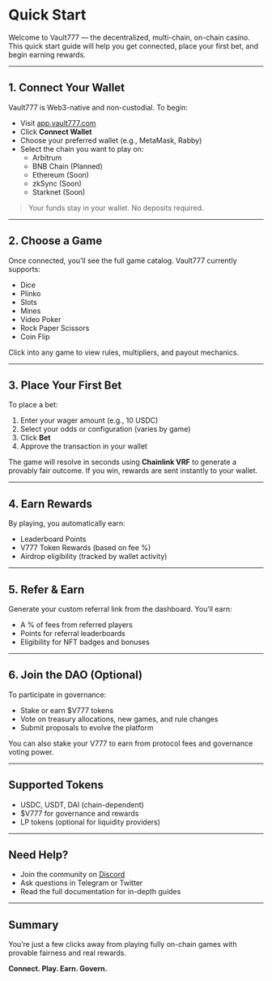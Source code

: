 # Quick Start

Welcome to Vault777 — the decentralized, multi-chain, on-chain casino. This quick start guide will help you get connected, place your first bet, and begin earning rewards.

---

## 1. Connect Your Wallet

Vault777 is Web3-native and non-custodial. To begin:

- Visit [app.vault777.com](https://app.vault777.com)
- Click **Connect Wallet**
- Choose your preferred wallet (e.g., MetaMask, Rabby)
- Select the chain you want to play on:
  - Arbitrum
  - BNB Chain (Planned)
  - Ethereum (Soon)
  - zkSync (Soon)
  - Starknet (Soon)
  

> Your funds stay in your wallet. No deposits required.

---

## 2. Choose a Game

Once connected, you’ll see the full game catalog. Vault777 currently supports:

- Dice
- Plinko
- Slots
- Mines
- Video Poker
- Rock Paper Scissors
- Coin Flip

Click into any game to view rules, multipliers, and payout mechanics.

---

## 3. Place Your First Bet

To place a bet:

1. Enter your wager amount (e.g., 10 USDC)
2. Select your odds or configuration (varies by game)
3. Click **Bet**
4. Approve the transaction in your wallet

The game will resolve in seconds using **Chainlink VRF** to generate a provably fair outcome. If you win, rewards are sent instantly to your wallet.

---

## 4. Earn Rewards

By playing, you automatically earn:

- Leaderboard Points
- V777 Token Rewards (based on fee %)
- Airdrop eligibility (tracked by wallet activity)

---

## 5. Refer & Earn

Generate your custom referral link from the dashboard. You’ll earn:

- A % of fees from referred players
- Points for referral leaderboards
- Eligibility for NFT badges and bonuses

---

## 6. Join the DAO (Optional)

To participate in governance:

- Stake or earn $V777 tokens
- Vote on treasury allocations, new games, and rule changes
- Submit proposals to evolve the platform

You can also stake your V777 to earn from protocol fees and governance voting power.

---

## Supported Tokens

- USDC, USDT, DAI (chain-dependent)
- $V777 for governance and rewards
- LP tokens (optional for liquidity providers)

---

## Need Help?

- Join the community on [Discord](https://discord.gg/vault777)
- Ask questions in Telegram or Twitter
- Read the full documentation for in-depth guides

---

## Summary

You’re just a few clicks away from playing fully on-chain games with provable fairness and real rewards.

**Connect. Play. Earn. Govern.**
